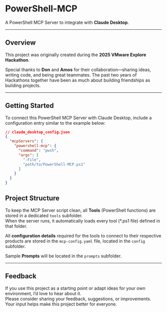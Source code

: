 # PowerShell-MCP

A PowerShell MCP Server to integrate with **Claude Desktop**.

---

## Overview

This project was originally created during the **2025 VMware Explore Hackathon**.  

Special thanks to **Don** and **Amos** for their collaboration—sharing ideas, writing code, and being great teammates. The past two years of Hackathons together have been as much about building friendships as building projects.  

---

## Getting Started

To connect this PowerShell MCP Server with Claude Desktop, include a configuration entry similar to the example below:

```json
// claude_desktop_config.json
{
  "mcpServers": {
    "powershell-mcp": {
      "command": "pwsh",
      "args": [
        "-File",
        "path/to/PowerShell-MCP.ps1"
      ]
    }
  }
}
```

## Project Structure

To keep the MCP Server script clean, all **Tools** (PowerShell functions) are stored in a dedicated `tools` subfolder.  
When the server runs, it automatically loads every tool (*.ps1 file) defined in that folder.  

All **configuration details** required for the tools to connect to their respective products are stored in the `mcp-config.yaml` file, located in the `config` subfolder.

Sample **Prompts** will be located in the `prompts` subfolder.

---

## Feedback

If you use this project as a starting point or adapt ideas for your own environment, I’d love to hear about it.  
Please consider sharing your feedback, suggestions, or improvements.  
Your input helps make this project better for everyone.  

